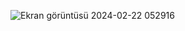 ![Ekran görüntüsü 2024-02-22 052916](https://github.com/senolkutluer/News-Page/assets/155963138/8c59ba32-5602-4265-84d9-109712d04689)
